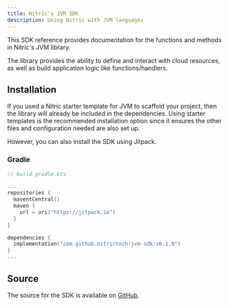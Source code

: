 ```yaml
---
title: Nitric's JVM SDK
description: Using Nitric with JVM languages
---
```


This SDK reference provides documentation for the functions and methods in Nitric's JVM library.

The library provides the ability to define and interact with cloud resources, as well as build application logic like functions/handlers.

## Installation

If you used a Nitric starter template for JVM to scaffold your project, then the library will already be included in the dependencies. Using starter templates is the recommended installation option since it ensures the other files and configuration needed are also set up.

However, you can also install the SDK using Jitpack.

### Gradle

```kotlin
// build.gradle.kts

...
repositories {
  maventCentral()
  maven {
    url = uri("https://jitpack.io")
  }
}

dependencies {
  implementation("com.github.nitrictech:jvm-sdk:v0.1.0")
}
...
```

## Source

The source for the SDK is available on [GitHub](https://github.com/nitrictech/jvm-sdk).
